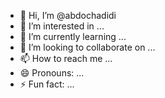 - 👋 Hi, I’m @abdochadidi
- 👀 I’m interested in ...
- 🌱 I’m currently learning ...
- 💞️ I’m looking to collaborate on ...
- 📫 How to reach me ...
- 😄 Pronouns: ...
- ⚡ Fun fact: ...

<!---
abdochadidi/abdochadidi is a ✨ special ✨ repository because its `README.md` (this file) appears on your GitHub profile.
You can click the Preview link to take a look at your changes.
--->
